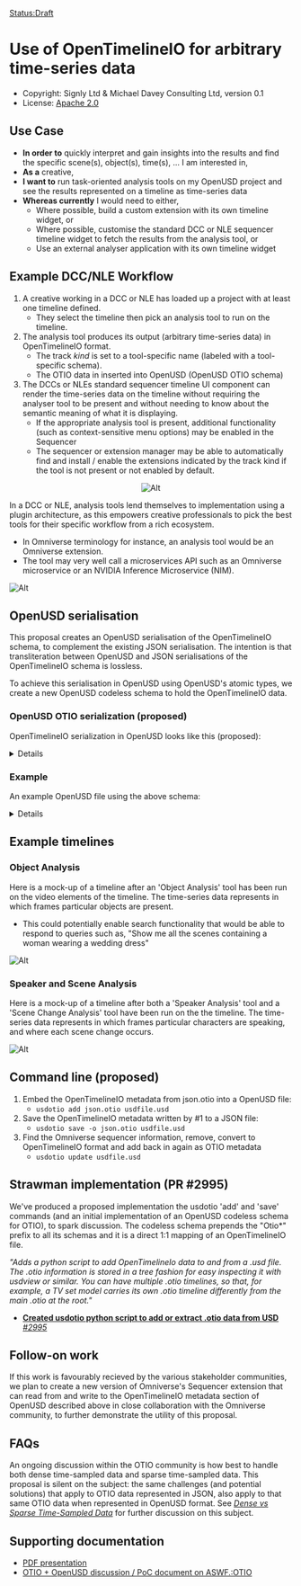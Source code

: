 [Status:Draft]()
# Use of OpenTimelineIO for arbitrary time-series data

- Copyright: Signly Ltd & Michael Davey Consulting Ltd, version 0.1
- License: [Apache 2.0](/proposals/usdotio/LICENSE.md)

## Use Case
- **In order to** quickly interpret and gain insights into the results and find the specific scene(s), object(s), time(s), ... I am interested in,
- **As a** creative,
- **I want to** run task-oriented analysis tools on my OpenUSD project and see the results represented on a timeline as time-series data
- **Whereas currently** I would need to either,
    - Where possible, build a custom extension with its own timeline widget, or
    - Where possible, customise the standard DCC or NLE sequencer timeline widget to fetch the results from the analysis tool, or
    - Use an external analyser application with its own timeline widget

## Example DCC/NLE Workflow

1. A creative working in a DCC or NLE has loaded up a project with at least one timeline defined.
    - They select the timeline then pick an analysis tool to run on the timeline.
2. The analysis tool produces its output (arbitrary time-series data) in OpenTimelineIO format.
    - The track *kind* is set to a tool-specific name (labeled with a tool-specific schema).
    - The OTIO data in inserted into OpenUSD (OpenUSD OTIO schema)
3. The DCCs or NLEs standard sequencer timeline UI component can render the time-series data on the timeline without requiring the analyser tool to be present and without needing to know about the semantic meaning of what it is displaying.
    - If the appropriate analysis tool is present, additional functionality (such as context-sensitive menu options) may be enabled in the Sequencer 
    - The sequencer or extension manager may be able to automatically find and install / enable the extensions indicated by the track kind if the tool is not present or not enabled by default.

<div style="text-align: center;">

![Alt](/proposals/usdotio/Analysis%20menu.png)

</div>

In a DCC or NLE, analysis tools lend themselves to implementation using a plugin architecture, as this empowers creative professionals to pick the best tools for their specific workflow from a rich ecosystem.
- In Omniverse terminology for instance, an analysis tool would be an Omniverse extension.
- The tool may very well call a microservices API such as an Omniverse microservice or an NVIDIA Inference Microservice (NIM).


![Alt](/proposals/usdotio/Workflow.png)


## OpenUSD serialisation
This proposal creates an OpenUSD serialisation of the OpenTimelineIO schema, to complement the existing JSON serialisation.  The intention is that transliteration between OpenUSD and JSON serialisations of the OpenTimelineIO schema is lossless.

To achieve this serialisation in OpenUSD using OpenUSD's atomic types, we create a new OpenUSD codeless schema to hold the OpenTimelineIO data.

### OpenUSD OTIO serialization (proposed)
OpenTimelineIO serialization in OpenUSD looks like this (proposed):

<details>

```c++ (actually OpenUSD)
#usda 1.0
(
    "WARNING: THIS FILE IS GENERATED BY usdGenSchema.  DO NOT EDIT."
)


class OtioBase "OtioBase" (
    doc = "Defines an abstract OpenTimelineIO primitive root schema."
)
{
    uniform string OTIO_SCHEMA = "" (
        doc = "JSON schema"
    )
    uniform string unknown = "" (
        doc = "Unknown JSON data."
    )
}


class OtioNamedBase "OtioNamedBase" (
    doc = "Defines an abstract OpenTimelineIO primitive root schema."
)
{
    uniform string metadata = "" (
        doc = "User defined metadata."
    )
    uniform string name = "" (
        doc = "User defined name."
    )
    uniform string OTIO_SCHEMA = "" (
        doc = "JSON schema"
    )
    uniform string unknown = "" (
        doc = "Unknown JSON data."
    )
}


class OtioRationalTime "OtioRationalTime" (
    doc = "Defines a concrete OpenTimelineIO rational time schema."
)
{
    uniform string OTIO_SCHEMA = "" (
        doc = "JSON schema"
    )
    double rate = 24 (
        doc = "Denominator of rational time"
    )
    uniform string unknown = "" (
        doc = "Unknown JSON data."
    )
    double value = 0 (
        doc = "Numerator of rational time"
    )
}


class OtioTimeRange "OtioTimeRange" (
    doc = "Defines a concrete OpenTimelineIO time range schema."
)
{
    uniform string OTIO_SCHEMA = "" (
        doc = "JSON schema"
    )
    uniform string unknown = "" (
        doc = "Unknown JSON data."
    )
}


class OtioTimeline "OtioTimeline" (
    doc = "Defines a concrete OpenTimelineIO timeline schema."
)
{
    uniform string metadata = "" (
        doc = "User defined metadata."
    )
    uniform string name = "" (
        doc = "User defined name."
    )
    uniform string OTIO_SCHEMA = "" (
        doc = "JSON schema"
    )
    uniform string unknown = "" (
        doc = "Unknown JSON data."
    )
}


class OtioStack "OtioStack" (
    doc = "Defines a concrete OpenTimelineIO stack schema."
)
{
    bool enabled = 1 (
        doc = "Allows you to disable this stack"
    )
    uniform string metadata = "" (
        doc = "User defined metadata."
    )
    uniform string name = "" (
        doc = "User defined name."
    )
    uniform string OTIO_SCHEMA = "" (
        doc = "JSON schema"
    )
    uniform string unknown = "" (
        doc = "Unknown JSON data."
    )
}


class OtioTrack "OtioTrack" (
    doc = "Defines a concrete OpenTimelineIO track schema."
)
{
    bool enabled = 1 (
        doc = "Allows you to disable this track"
    )
    uniform string kind = "" (
        doc = "Type of track"
    )
    uniform string metadata = "" (
        doc = "User defined metadata."
    )
    uniform string name = "" (
        doc = "User defined name."
    )
    uniform string OTIO_SCHEMA = "" (
        doc = "JSON schema"
    )
    uniform string unknown = "" (
        doc = "Unknown JSON data."
    )
}


class OtioClip "OtioClip" (
    doc = "Defines a concrete OpenTimelineIO clip schema."
)
{
    uniform string active_media_reference_key (
        doc = ""
    )
    bool enabled = 1 (
        doc = "Allows you to disable this clip"
    )
    uniform string metadata = "" (
        doc = "User defined metadata."
    )
    uniform string name = "" (
        doc = "User defined name."
    )
    uniform string OTIO_SCHEMA = "" (
        doc = "JSON schema"
    )
    uniform string unknown = "" (
        doc = "Unknown JSON data."
    )
}


class OtioGap "OtioGap" (
    doc = "Defines a concrete OpenTimelineIO clip schema."
)
{
    bool enabled = 1 (
        doc = "Allows you to disable this gap"
    )
    uniform string metadata = "" (
        doc = "User defined metadata."
    )
    uniform string name = "" (
        doc = "User defined name."
    )
    uniform string OTIO_SCHEMA = "" (
        doc = "JSON schema"
    )
    uniform string unknown = "" (
        doc = "Unknown JSON data."
    )
}


class OtioTransition "OtioTransition" (
    doc = "Defines a concrete OpenTimelineIO transition schema."
)
{
    uniform string metadata = "" (
        doc = "User defined metadata."
    )
    uniform string name = "" (
        doc = "User defined name."
    )
    uniform string OTIO_SCHEMA = "" (
        doc = "JSON schema"
    )
    uniform string transition_type = ""
    uniform string unknown = "" (
        doc = "Unknown JSON data."
    )
}


class OtioEffect "OtioEffect" (
    doc = "Defines a concrete OpenTimelineIO effect schema."
)
{
    uniform string effect_name = "" (
        doc = "Name of the effect"
    )
    uniform string metadata = "" (
        doc = "User defined metadata."
    )
    uniform string name = "" (
        doc = "User defined name."
    )
    uniform string OTIO_SCHEMA = "" (
        doc = "JSON schema"
    )
    uniform string unknown = "" (
        doc = "Unknown JSON data."
    )
}


class OtioLinearTimeWarp "OtioLinearTimeWarp" (
    doc = "Defines a concrete OpenTimelineIO linear time warp schema."
)
{
    uniform string effect_name = "" (
        doc = "Name of the effect"
    )
    uniform string metadata = "" (
        doc = "User defined metadata."
    )
    uniform string name = "" (
        doc = "User defined name."
    )
    uniform string OTIO_SCHEMA = "" (
        doc = "JSON schema"
    )
    double time_scalar = 1 (
        doc = "Scale the item by this amount."
    )
    uniform string unknown = "" (
        doc = "Unknown JSON data."
    )
}


class OtioMissingReference "OtioMissingReference" (
    doc = "Defines a concrete OpenTimelineIO media reference schema."
)
{
    uniform string metadata = "" (
        doc = "User defined metadata."
    )
    uniform string name = "" (
        doc = "User defined name."
    )
    uniform string OTIO_SCHEMA = "" (
        doc = "JSON schema"
    )
    uniform string unknown = "" (
        doc = "Unknown JSON data."
    )
}


class OtioExternalReference "OtioExternalReference" (
    doc = "Defines a concrete OpenTimelineIO external reference schema."
)
{
    uniform string metadata = "" (
        doc = "User defined metadata."
    )
    uniform string name = "" (
        doc = "User defined name."
    )
    uniform string OTIO_SCHEMA = "" (
        doc = "JSON schema"
    )
    uniform string target_url = "" (
        doc = "Url for the media"
    )
    uniform string unknown = "" (
        doc = "Unknown JSON data."
    )
}


class OtioImageSequenceReference "OtioImageSequenceReference" (
    doc = "Defines a concrete OpenTimelineIO external reference schema."
)
{
    uniform int frame_step = 1 (
        doc = "Stepping"
    )
    uniform int frame_zero_padding = 4 (
        doc = "Number of padded zeros"
    )
    uniform string metadata = "" (
        doc = "User defined metadata."
    )
    uniform string missing_frame_policy = "black" (
        doc = ""
    )
    uniform string name = "" (
        doc = "User defined name."
    )
    uniform string name_prefix = "" (
        doc = "Base name"
    )
    uniform string name_suffix = "" (
        doc = "Extension like .exr"
    )
    uniform string OTIO_SCHEMA = "" (
        doc = "JSON schema"
    )
    uniform double rate = 24 (
        doc = "Speed"
    )
    uniform int start_frame = 1 (
        doc = "First frame of sequence"
    )
    uniform string target_url_base = "" (
        doc = "URL or Directory"
    )
    uniform string unknown = "" (
        doc = "Unknown JSON data."
    )
}


class OtioMarker "OtioMarker" (
    doc = "Defines a concrete OpenTimelineIO marker schema."
)
{
    uniform string color = "green" (
        doc = "Color of the marker"
    )
    uniform string metadata = "" (
        doc = "User defined metadata."
    )
    uniform string name = "" (
        doc = "User defined name."
    )
    uniform string OTIO_SCHEMA = "" (
        doc = "JSON schema"
    )
    uniform string unknown = "" (
        doc = "Unknown JSON data."
    )
}


class OtioV2d "OtioV2d" (
    doc = "Defines a concrete OpenTimelineIO 2D vector schema."
)
{
    float x (
        doc = "x of vector"
    )
    float y (
        doc = "y of vector"
    )
}


class OtioBox2d "OtioBox2d" (
    doc = "Defines a concrete OpenTimelineIO box schema."
)
{
}
```
</details>

### Example
An example OpenUSD file using the above schema:

<details>

```c++ (actually OpenUSD)
#usda 1.0


def Xform "hello"
{
    def Sphere "world"
    {
    }
}


def OtioTimeline "otio"
{
    uniform string metadata = "{}"
    uniform string name = "SingleClip"
    uniform string OTIO_SCHEMA = "Timeline.1"


    def OtioStack "Stack"
    {
        bool enabled = 1
        uniform string metadata = "{}"
        uniform string name = "Stack"
        uniform string OTIO_SCHEMA = "Stack.1"


        def OtioTrack "Video_1"
        {
            bool enabled = 1
            uniform string kind = "Video"
            uniform string metadata = "{}"
            uniform string name = "Video"
            uniform string OTIO_SCHEMA = "Track.1"


            def OtioClip "Clip_1"
            {
                uniform string active_media_reference_key = "DEFAULT_MEDIA"
                bool enabled = 1
                uniform string metadata = "{}"
                uniform string name = "BART_2021-02-07"
                uniform string OTIO_SCHEMA = "Clip.2"


                def OtioTimeRange "source_range"
                {
                    uniform string OTIO_SCHEMA = "TimeRange.1"


                    def OtioRationalTime "start_time"
                    {
                        uniform string OTIO_SCHEMA = "RationalTime.1"
                        double rate = 30
                        double value = 90
                    }


                    def OtioRationalTime "duration"
                    {
                        uniform string OTIO_SCHEMA = "RationalTime.1"
                        double rate = 30
                        double value = 90
                    }
                }


                def OtioExternalReference "external_reference"
                {
                    uniform string metadata = "{}"
                    uniform string name = ""
                    uniform string OTIO_SCHEMA = "ExternalReference.1"
                    uniform string target_url = "BART_2021-02-07.m4v"


                    def OtioTimeRange "available_range"
                    {
                        uniform string OTIO_SCHEMA = "TimeRange.1"


                        def OtioRationalTime "start_time"
                        {
                            uniform string OTIO_SCHEMA = "RationalTime.1"
                            double rate = 30
                            double value = 0
                        }


                        def OtioRationalTime "duration"
                        {
                            uniform string OTIO_SCHEMA = "RationalTime.1"
                            double rate = 30
                            double value = 704
                        }
                    }
                }
            }
        }
    }
}
```
</details>

## Example timelines
### Object Analysis
Here is a mock-up of a timeline after an 'Object Analysis' tool has been run on the video elements of the timeline. The time-series data represents in which frames particular objects are present.
- This could potentially enable search functionality that would be able to respond to queries such as, "Show me all the scenes containing a woman wearing a wedding dress"

![Alt](/proposals/usdotio/Object%20Analysis.png)

### Speaker and Scene Analysis
Here is a mock-up of a timeline after both a 'Speaker Analysis' tool and a 'Scene Change Analysis' tool have been run on the the timeline. The time-series data represents in which frames particular characters are speaking, and where each scene change occurs.

![Alt](/proposals/usdotio/Speaker%20and%20Scene%20Analysis.png)

## Command line (proposed)
1. Embed the OpenTimelineIO metadata from json.otio into a OpenUSD file:
    - `usdotio add json.otio usdfile.usd`
2. Save the OpenTimelineIO metadata written by #1 to a JSON file:
    - `usdotio save -o json.otio usdfile.usd`
3. Find the Omniverse sequencer information, remove, convert to
OpenTimelineIO format and add back in again as OTIO metadata
    - `usdotio update usdfile.usd`

## Strawman implementation (PR #2995)
We've produced a proposed implementation the usdotio 'add' and 'save' commands (and an initial implementation of an OpenUSD codeless schema for OTIO), to spark discussion.
The codeless schema prepends the "Otio*" prefix to all its schemas and it is a direct 1:1 mapping of an OpenTimelineIO file. 

*"Adds a python script to add OpenTimelineIo data to and from a .usd file. The .otio information is stored in a tree fashion for easy inspecting it with usdview or similar.
You can have multiple .otio timelines, so that, for example, a TV set model carries its own .otio timeline differently from the main .otio at the root."*

- [**Created usdotio python script to add or extract .otio data from USD** *#2995*](https://github.com/PixarAnimationStudios/OpenUSD/pull/2995)

## Follow-on work
If this work is favourably recieved by the various stakeholder communities, we plan to create a new version of Omniverse's Sequencer extension that can read from and write to the OpenTimelineIO metadata section of OpenUSD described above in close collaboration with the Omniverse community, to further demonstrate the utility of this proposal.

## FAQs
An ongoing discussion within the OTIO community is how best to handle both dense time-sampled data and sparse time-sampled data. This proposal is silent on the subject: the same challenges (and potential solutions) that apply to OTIO data represented in JSON, also apply to that same OTIO data when represented in OpenUSD format. See [*Dense vs Sparse Time-Sampled Data*](https://docs.google.com/document/d/1pjWVgwJjt6N6V868geHNKBnqlZ_ACZCsEfZIaQRe-18/edit#heading=h.4yoitppk0adj) for further discussion on this subject.

## Supporting documentation
- [PDF presentation](/proposals/usdotio/OpenTimelineIO%20&%20OpenUSD.pdf)
- [OTIO + OpenUSD discussion / PoC document on ASWF.:OTIO](https://docs.google.com/document/d/1pjWVgwJjt6N6V868geHNKBnqlZ_ACZCsEfZIaQRe-18)
 

